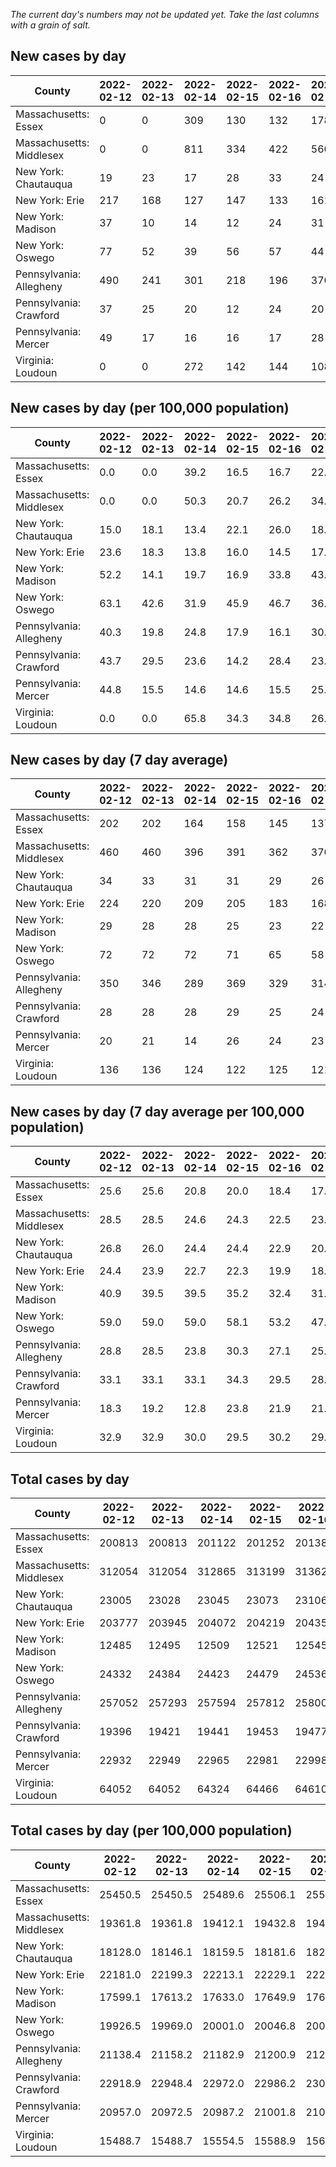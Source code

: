 _The current day's numbers may not be updated yet. Take the last columns with a grain of salt._
## New cases by day

| County | 2022-02-12 | 2022-02-13 | 2022-02-14 | 2022-02-15 | 2022-02-16 | 2022-02-17 | 2022-02-18 |
| --- | --- | --- | --- | --- | --- | --- | --- |
| Massachusetts: Essex | 0 | 0 | 309 | 130 | 132 | 178 |  |
| Massachusetts: Middlesex | 0 | 0 | 811 | 334 | 422 | 560 |  |
| New York: Chautauqua | 19 | 23 | 17 | 28 | 33 | 24 |  |
| New York: Erie | 217 | 168 | 127 | 147 | 133 | 161 |  |
| New York: Madison | 37 | 10 | 14 | 12 | 24 | 31 |  |
| New York: Oswego | 77 | 52 | 39 | 56 | 57 | 44 |  |
| Pennsylvania: Allegheny | 490 | 241 | 301 | 218 | 196 | 370 |  |
| Pennsylvania: Crawford | 37 | 25 | 20 | 12 | 24 | 20 |  |
| Pennsylvania: Mercer | 49 | 17 | 16 | 16 | 17 | 28 |  |
| Virginia: Loudoun | 0 | 0 | 272 | 142 | 144 | 108 |  |

## New cases by day (per 100,000 population)

| County | 2022-02-12 | 2022-02-13 | 2022-02-14 | 2022-02-15 | 2022-02-16 | 2022-02-17 | 2022-02-18 |
| --- | --- | --- | --- | --- | --- | --- | --- |
| Massachusetts: Essex | 0.0 | 0.0 | 39.2 | 16.5 | 16.7 | 22.6 |  |
| Massachusetts: Middlesex | 0.0 | 0.0 | 50.3 | 20.7 | 26.2 | 34.7 |  |
| New York: Chautauqua | 15.0 | 18.1 | 13.4 | 22.1 | 26.0 | 18.9 |  |
| New York: Erie | 23.6 | 18.3 | 13.8 | 16.0 | 14.5 | 17.5 |  |
| New York: Madison | 52.2 | 14.1 | 19.7 | 16.9 | 33.8 | 43.7 |  |
| New York: Oswego | 63.1 | 42.6 | 31.9 | 45.9 | 46.7 | 36.0 |  |
| Pennsylvania: Allegheny | 40.3 | 19.8 | 24.8 | 17.9 | 16.1 | 30.4 |  |
| Pennsylvania: Crawford | 43.7 | 29.5 | 23.6 | 14.2 | 28.4 | 23.6 |  |
| Pennsylvania: Mercer | 44.8 | 15.5 | 14.6 | 14.6 | 15.5 | 25.6 |  |
| Virginia: Loudoun | 0.0 | 0.0 | 65.8 | 34.3 | 34.8 | 26.1 |  |

## New cases by day (7 day average)

| County | 2022-02-12 | 2022-02-13 | 2022-02-14 | 2022-02-15 | 2022-02-16 | 2022-02-17 | 2022-02-18 |
| --- | --- | --- | --- | --- | --- | --- | --- |
| Massachusetts: Essex | 202 | 202 | 164 | 158 | 145 | 137 |  |
| Massachusetts: Middlesex | 460 | 460 | 396 | 391 | 362 | 370 |  |
| New York: Chautauqua | 34 | 33 | 31 | 31 | 29 | 26 |  |
| New York: Erie | 224 | 220 | 209 | 205 | 183 | 168 |  |
| New York: Madison | 29 | 28 | 28 | 25 | 23 | 22 |  |
| New York: Oswego | 72 | 72 | 72 | 71 | 65 | 58 |  |
| Pennsylvania: Allegheny | 350 | 346 | 289 | 369 | 329 | 314 |  |
| Pennsylvania: Crawford | 28 | 28 | 28 | 29 | 25 | 24 |  |
| Pennsylvania: Mercer | 20 | 21 | 14 | 26 | 24 | 23 |  |
| Virginia: Loudoun | 136 | 136 | 124 | 122 | 125 | 121 |  |

## New cases by day (7 day average per 100,000 population)

| County | 2022-02-12 | 2022-02-13 | 2022-02-14 | 2022-02-15 | 2022-02-16 | 2022-02-17 | 2022-02-18 |
| --- | --- | --- | --- | --- | --- | --- | --- |
| Massachusetts: Essex | 25.6 | 25.6 | 20.8 | 20.0 | 18.4 | 17.4 |  |
| Massachusetts: Middlesex | 28.5 | 28.5 | 24.6 | 24.3 | 22.5 | 23.0 |  |
| New York: Chautauqua | 26.8 | 26.0 | 24.4 | 24.4 | 22.9 | 20.5 |  |
| New York: Erie | 24.4 | 23.9 | 22.7 | 22.3 | 19.9 | 18.3 |  |
| New York: Madison | 40.9 | 39.5 | 39.5 | 35.2 | 32.4 | 31.0 |  |
| New York: Oswego | 59.0 | 59.0 | 59.0 | 58.1 | 53.2 | 47.5 |  |
| Pennsylvania: Allegheny | 28.8 | 28.5 | 23.8 | 30.3 | 27.1 | 25.8 |  |
| Pennsylvania: Crawford | 33.1 | 33.1 | 33.1 | 34.3 | 29.5 | 28.4 |  |
| Pennsylvania: Mercer | 18.3 | 19.2 | 12.8 | 23.8 | 21.9 | 21.0 |  |
| Virginia: Loudoun | 32.9 | 32.9 | 30.0 | 29.5 | 30.2 | 29.3 |  |

## Total cases by day

| County | 2022-02-12 | 2022-02-13 | 2022-02-14 | 2022-02-15 | 2022-02-16 | 2022-02-17 | 2022-02-18 |
| --- | --- | --- | --- | --- | --- | --- | --- |
| Massachusetts: Essex | 200813 | 200813 | 201122 | 201252 | 201384 | 201562 |  |
| Massachusetts: Middlesex | 312054 | 312054 | 312865 | 313199 | 313621 | 314181 |  |
| New York: Chautauqua | 23005 | 23028 | 23045 | 23073 | 23106 | 23130 |  |
| New York: Erie | 203777 | 203945 | 204072 | 204219 | 204352 | 204513 |  |
| New York: Madison | 12485 | 12495 | 12509 | 12521 | 12545 | 12576 |  |
| New York: Oswego | 24332 | 24384 | 24423 | 24479 | 24536 | 24580 |  |
| Pennsylvania: Allegheny | 257052 | 257293 | 257594 | 257812 | 258008 | 258378 |  |
| Pennsylvania: Crawford | 19396 | 19421 | 19441 | 19453 | 19477 | 19497 |  |
| Pennsylvania: Mercer | 22932 | 22949 | 22965 | 22981 | 22998 | 23026 |  |
| Virginia: Loudoun | 64052 | 64052 | 64324 | 64466 | 64610 | 64718 |  |

## Total cases by day (per 100,000 population)

| County | 2022-02-12 | 2022-02-13 | 2022-02-14 | 2022-02-15 | 2022-02-16 | 2022-02-17 | 2022-02-18 |
| --- | --- | --- | --- | --- | --- | --- | --- |
| Massachusetts: Essex | 25450.5 | 25450.5 | 25489.6 | 25506.1 | 25522.9 | 25545.4 |  |
| Massachusetts: Middlesex | 19361.8 | 19361.8 | 19412.1 | 19432.8 | 19459.0 | 19493.8 |  |
| New York: Chautauqua | 18128.0 | 18146.1 | 18159.5 | 18181.6 | 18207.6 | 18226.5 |  |
| New York: Erie | 22181.0 | 22199.3 | 22213.1 | 22229.1 | 22243.6 | 22261.1 |  |
| New York: Madison | 17599.1 | 17613.2 | 17633.0 | 17649.9 | 17683.7 | 17727.4 |  |
| New York: Oswego | 19926.5 | 19969.0 | 20001.0 | 20046.8 | 20093.5 | 20129.6 |  |
| Pennsylvania: Allegheny | 21138.4 | 21158.2 | 21182.9 | 21200.9 | 21217.0 | 21247.4 |  |
| Pennsylvania: Crawford | 22918.9 | 22948.4 | 22972.0 | 22986.2 | 23014.6 | 23038.2 |  |
| Pennsylvania: Mercer | 20957.0 | 20972.5 | 20987.2 | 21001.8 | 21017.3 | 21042.9 |  |
| Virginia: Loudoun | 15488.7 | 15488.7 | 15554.5 | 15588.9 | 15623.7 | 15649.8 |  |
